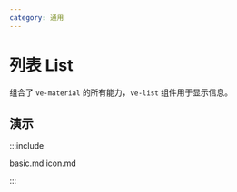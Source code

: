 ```yaml
---
category: 通用
---
```


# 列表 List

组合了 `ve-material` 的所有能力，`ve-list` 组件用于显示信息。

## 演示

:::include

basic.md icon.md

:::